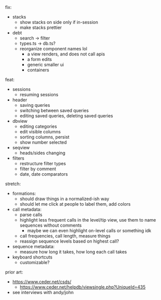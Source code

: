 fix:

- stacks
  - show stacks on side only if in-session
  - make stacks prettier
- debt
  - search -> filter
  - types.ts -> db.ts?
  - reorganize component names lol
    - a view renders, and does not call apis
    - a form edits
    - generic smaller ui
    - containers

feat:

- sessions
  - resuming sessions
- header
  - saving queries
  - switching between saved queries
  - editing saved queries, deleting saved queries
- dbview
  - editing categories
  - edit visible columns
  - sorting columns, persist
  - show number selected
- seqview
  - heads/sides changing
- filters
  - restructure filter types
  - filter by comment
  - date, date comparators

stretch:

- formations:
  - should draw things in a normalized-ish way
  - should let me click at people to label them, add colors
- call metadata:
  - parse calls
  - highlight less frequent calls in the level/tip view, use them to name sequences without comments
    - maybe we can even highlight on-level calls or something idk
  - call frequencies, call length, measure things
  - reassign sequence levels based on highest call?
- sequence metadata:
  - measure how long it takes, how long each call takes
- keyboard shortcuts
  - customizable?

prior art:

- https://www.ceder.net/csds/
  - https://www.ceder.net/helpdb/viewsingle.php?UniqueId=435
- see interviews with andy/john
